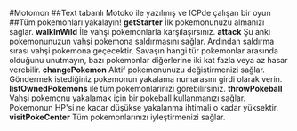 #Motomon 
##Text tabanlı Motoko ile yazılmış ve ICPde çalışan bir oyun
##Tüm pokemonları yakalayın!
**getStarter** İlk pokemonunuzu almanızı sağlar.
**walkInWild** İle vahşi pokemonlarla karşılaşırsınız.
**attack** Şu anki pokemonunuzun vahşi pokemona saldırmasını sağlar. Ardından saldırma sırası vahşi pokemona geçecektir. Savaşın hangi tür pokemonlar arasında olduğunu unutmayın, bazı pokemonlar diğerlerine iki kat fazla veya az hasar verebilir.
**changePokemon** Aktif pokemonunuzu değiştirmenizi sağlar. Göndermek istediğiniz pokemonun yakalama numarasını girdi olarak verin. **listOwnedPokemons** ile tüm pokemonlarınızı görebilirsiniz.
**throwPokeball** Vahşi pokemonu yakalamak için bir pokeball kullanmanızı sağlar. Pokemonun HP'si ne kadar düşükse yakalanma ihtimali o kadar yüksektir.
**visitPokeCenter** Tüm pokemonlarınızı iyleştirmenizi sağlar. 

